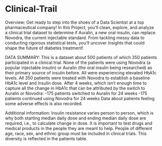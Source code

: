 # Clinical-Trail
Overview:
Get ready to step into the shoes of a Data Scientist at a top pharmaceutical company! In this Project, you’ll clean, explore, and analyze a clinical trial dataset to determine if Auralin, a new oral insulin, can replace Novodra, the current injectable standard. From tackling messy data to conducting rigorous statistical tests, you'll uncover insights that could shape the future of diabetes treatment!

DATA SUMMARY:
This is a dataset about 500 patients of which 350 patients participated in a clinical trial. None of the patients were using Novodra (a popular injectable insulin) or Auralin (the oral insulin being researched) as their primary source of insulin before. All were experiencing elevated HbA1c levels.
All 350 patients were treated with Novodra to establish a baseline HbA1c level and insulin dose. After 4 weeks, which isn’t enough time to capture all the change in HbA1c that can be attributed by the switch to Auralin or Novodra:
  -175 patients switched to Auralin for 24 weeks
  -175 patients continued using Novodra for 24 weeks
Data about patients feeling some adverse effects is also recorded.

Additional information:
Insulin resistance varies person to person, which is why both starting median daily dose and ending median daily dose are required, i.e., to calculate change in dose.
It is important to test drugs and medical products in the people they are meant to help. People of different age, race, sex, and ethnic group must be included in clinical trials. This diversity is reflected in the patients table.
